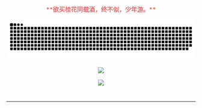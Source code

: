 #
<div align = "center">
<p style="color: #e66b6d; font-size: 16px; font-weight: bold;">**欲买桂花同载酒，终不似，少年游。**</p>
</div> 


<p align = "center">
  <img src = "https://raw.githubusercontent.com/ananyuanan/ananyuanan/output/github-contribution-grid-snake.svg">
</p>

<p align = "center">
  <img src = "https://github-readme-stats.vercel.app/api?username=ananyuanan&show_icons=true&theme=tokyonight&line_height=27">
</p>

<p align = "center">
<img width="50%" src="https://github-readme-streak-stats.herokuapp.com/?user=ananyuanan&show_icons=true&locale=en&layout=compact&theme=radical&line_height=0" />
</p>


#




### 
****



